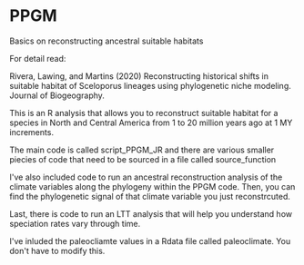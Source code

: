 # PPGM
Basics on reconstructing ancestral suitable habitats

For detail read:

Rivera, Lawing, and Martins (2020) Reconstructing historical shifts in suitable habitat of Sceloporus lineages using phylogenetic niche modeling. Journal of Biogeography.

This is an R analysis that allows you to reconstruct suitable habitat for a species in North and Central America from 1 to 20 million years ago at 1 MY increments.

The main code is called script_PPGM_JR and there are various smaller piecies of code that need to be sourced in a file called source_function

I've also included code to run an ancestral reconstruction analysis of the climate variables along the phylogeny within the PPGM code. Then, you can find the phylogenetic signal of that climate variable you just reconstrcuted.

Last, there is code to  run an LTT analysis that will help you understand how speciation rates vary through time. 

I've inluded the paleocliamte values in a Rdata file called paleoclimate. You don't have to modify this. 
